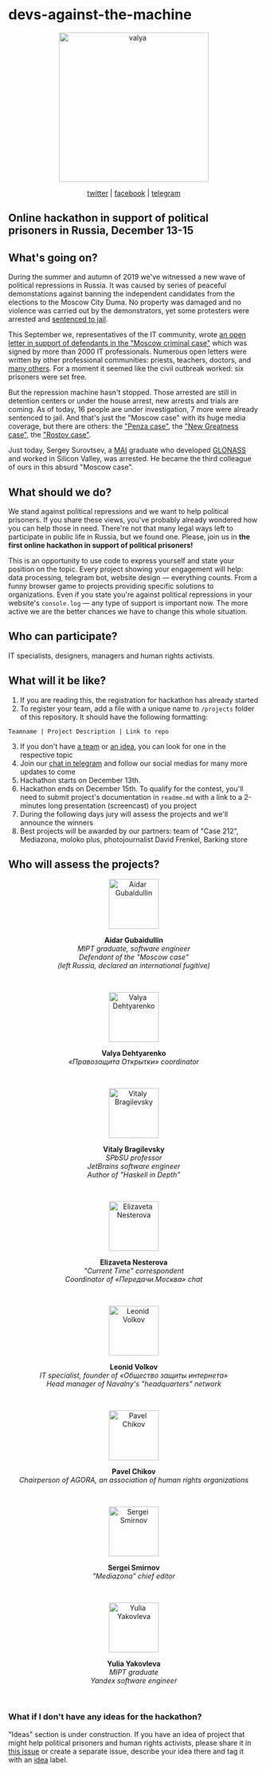 # devs-against-the-machine

<p align="center"><img src="https://i.ibb.co/KwJnv1b/logohack.jpg" alt="valya" border="0" width="300" height="300"></p>

<p align="center"><a href="https://twitter.com/devs_against">twitter</a> | <a href="https://www.facebook.com/devsagainstthemachine/">facebook</a> | <a href="https://t.me/devs_against">telegram</a><p>

## Online hackathon in support of political prisoners in Russia, December 13-15

## What's going on?

During the summer and autumn of 2019 we've witnessed a new wave of political repressions in Russia. It was caused by series of peaceful demonstations against banning the independent candidates from the elections to the Moscow City Duma. No property was damaged and no violence was carried out by the demonstrators, yet some protesters were arrested and [sentenced to jail](https://meduza.io/en/news/2019/09/03/a-day-of-verdicts-in-moscow-s-cases-against-opposition-demonstrators-is-a-mixed-bag-for-russia-s-opposition).

This September we, representatives of the IT community, wrote [an open letter in support of defendants in the "Moscow criminal case"](https://github.com/developers-against-repressions/case-212/blob/master/README.en.md) which was signed by more than 2000 IT professionals. Numerous open letters were written by other professional communities: priests, teachers, doctors, and [many others](https://meduza.io/en/news/2019/09/19/russian-teachers-doctors-programmers-and-actors-join-orthodox-priests-in-signing-open-letters-against-moscow-repressions). For a moment it seemed like the civil outbreak worked: six prisoners were set free.

But the repression machine hasn't stopped. Those arrested are still in detention centers or under the house arrest, new arrests and trials are coming. As of today, 16 people are under investigation, 7 more were already sentenced to jail. And that's just the "Moscow case" with its huge media coverage, but there are others: the ["Penza case"](https://meduza.io/en/feature/2018/06/20/i-caved-almost-immediately), the ["New Greatness case"](https://meduza.io/en/news/2018/08/27/another-police-informant-emerges-in-a-controversial-case-against-an-alleged-russian-extremist-group), the ["Rostov case"](https://www.rferl.org/a/two-russian-activists-jailed-in-deplorable-act-of-injustice-/30199670.html).

Just today, Sergey Surovtsev, a [MAI](https://en.wikipedia.org/wiki/Moscow_Aviation_Institute) graduate who developed [GLONASS](https://en.wikipedia.org/wiki/GLONASS) and worked in Silicon Valley, was arrested. He became the third colleague of ours in this absurd "Moscow case".

## What should we do?

We stand against political repressions and we want to help political prisoners. If you share these views, you've probably already wondered how you can help those in need. There're not that many legal ways left to participate in public life in Russia, but we found one. Please, join us in __the first online hackathon in support of political prisoners!__

This is an opportunity to use code to express yourself and state your position on the topic. Every project showing your engagement will help: data processing, telegram bot, website design — everything counts. From a funny browser game to projects providing specific solutions to organizations. Even if you state you're against political repressions in your website's `console.log` — any type of support is important now. The more active we are the better chances we have to change this whole situation.

## Who can participate?

IT specialists, designers, managers and human rights activists.

## What will it be like?

1. If you are reading this, the registration for hackathon has already started
2. To register your team, add a file with a unique name to `/projects` folder of this repository. It should have the following formatting:

```
Teamname | Project Description | Link to repo 
``` 

3. If you don't have [a team](https://github.com/developers-against-repressions/devs-against-the-machine/issues/1) or [an idea](https://github.com/developers-against-repressions/devs-against-the-machine/issues/2), you can look for one in the respective topic
4. Join our [chat in telegram](https://t.me/joinchat/Bjgy21k_M8DjJyzLhC0r6w) and follow our social medias for many more updates to come
5. Hachathon starts on December 13th.
6. Hackathon ends on December 15th. To qualify for the contest, you'll need to submit project's documentation in `readme.md` with a link to a 2-minutes long presentation (screencast) of you project
7. During the following days jury will assess the projects and we'll announce the winners
8. Best projects will be awarded by our partners: team of "Case 212", Mediazona, moloko plus, photojournalist David Frenkel, Barking store

## Who will assess the projects?

<p align="center"><img src="https://i.ibb.co/K7TJZqQ/aidar-round.png" alt="Aidar Gubaidullin" border="0" width="100" height="100"><p>

<p align="center"><b>Aidar Gubaidullin</b><br/>
<i>MIPT graduate, software engineer<br/>Defendant of the "Moscow case"<br/>(left Russia, declared an international fugitive)</i><p>

<br/>

<p align="center"><img src="https://i.ibb.co/mGBK5Cb/valya-round.png" alt="Valya Dehtyarenko" border="0" width="100" height="100"><p>


<p align="center"><b>Valya Dehtyarenko</b><br/>
  <i>«Правозащита Открытки» coordinator</i></p>

<br/>

<p align="center"><img src="https://i.ibb.co/J3bZhJ6/bragilevsky1.png" alt="Vitaly Bragilevsky" border="0" width="100" height="100"></p>

<p align="center"><b>Vitaly Bragilevsky</b><br/> 
<i>SPbSU professor<br/>JetBrains software engineer<br/>Author of "Haskell in Depth"</i></p>

<br/>

<p align="center"><img src="https://i.ibb.co/8gF1n8F/nesterova1.png" alt="Elizaveta Nesterova" border="0" width="100" height="100"></p>

<p align="center"><b>Elizaveta Nesterova</b><br/>
<i>"Current Time" correspondent<br/>Coordinator of «Передачи.Москва» chat</i></p>

<br/>

<p align="center"><img src="https://i.ibb.co/M13LTst/volkov1.png" alt="Leonid Volkov" border="0" width="100" height="100">

<p align="center"><b>Leonid Volkov</b><br/>
  <i>IT specialist, founder of «Общество защиты интернета»<br/>Head manager of Navalny's "headquarters" network</i>
</p>

<br/>

<p align="center"><img src="https://i.ibb.co/JRC8n3G/imgonline-com-ua-Shape-9ja-Lg-F7-NEkkj-E.png" alt="Pavel Chikov" border="0" width="100" height="100">

<p align="center"><b>Pavel Chikov</b><br/>
  <i>Chairperson of AGORA, an association of human rights organizations</i>
</p>

<br/> 

<p align="center"><img src="https://i.ibb.co/VYt21Lx/smirnov-round.png" alt="Sergei Smirnov" border="0" width="100" height="100"></p>

<p align="center"><b>Sergei Smirnov</b><br/>
<i>"Mediazona" chief editor</i></p>

<br/>

<p align="center"><img src="https://i.ibb.co/GQLycfM/imgonline-com-ua-Shape-kf0-Sanern-ZO.png" alt="Yulia Yakovleva" border="0" width="100" height="100"></p>

<p align="center"><b>Yulia Yakovleva</b><br/>
<i>MIPT graduate<br/>Yandex software engineer</i></p>

<br/>

### What if I don't have any ideas for the hackathon?

"Ideas" section is under construction. If you have an idea of project that might help political prisoners and human rights activists, please share it in [this issue](https://github.com/developers-against-repressions/devs-against-the-machine/issues/1) or create a separate issue, describe your idea there and tag it with an [idea](https://github.com/developers-against-repressions/devs-against-the-machine/issues?utf8=%E2%9C%93&q=label%3Aidea) label.
